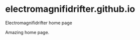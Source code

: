 # electromagnifidrifter.github.io
Electromagnifidrifter home page

Amazing home page.  

  
  
  
    
    
          
    
    

          

  
  
    

        
  

    
    
    

  
  



    
  

  

  
    
  
  


    
    





    
  

  
  
  

  
  


     









  










